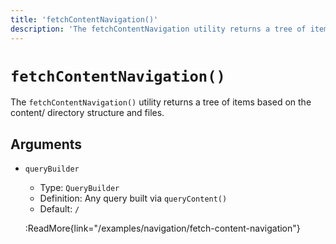 ```yaml
---
title: 'fetchContentNavigation()'
description: 'The fetchContentNavigation utility returns a tree of items based on the content/ directory structure and files.'
---
```


# `fetchContentNavigation()`

The `fetchContentNavigation()` utility returns a tree of items based on the content/ directory structure and files.

## Arguments

- `queryBuilder`
  - Type: `QueryBuilder`
  - Definition: Any query built via `queryContent()`
  - Default: `/`

  :ReadMore{link="/examples/navigation/fetch-content-navigation"}
